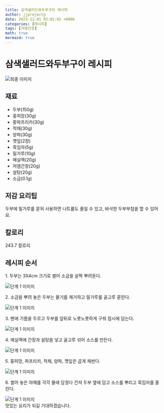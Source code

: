 ```yaml
---
title: 삼색샐러드와두부구이 레시피
author: jjprojectg
date: 2023-12-01 03:01:02 +0000
categories: [레시피]
tags: [저염간장]
math: true
mermaid: true
---
```

<meta name="og:type" content="website"/>
<meta charset="UTF-8"/>
<div class="header">
  <h1>삼색샐러드와두부구이 레시피</h1>
</div>

<div class="container my-4">
  <div class="row">
    <div class="col-12 col-md-6">
      <div class="recipe-image">
        <img src="http://www.foodsafetykorea.go.kr/uploadimg/cook/10_00628_2.png" class="step-image" alt="최종 이미지"/>
      </div>
    </div>
    <div class="col-12 col-md-6">
      <div class="ingredients">
        <h2>재료</h2>
        <ul class="card">
          <li> 두부(150g) </li>
          <li>  홍피망(30g) </li>
          <li>  황파프리카(30g) </li>
          <li>  적채(30g) </li>
          <li> 양파(30g) </li>
          <li>  깻잎(2장) </li>
          <li>  흑임자(5g) </li>
          <li>  밀가루(10g) </li>
          <li>  매실액(20g) </li>
          <li> 저염간장(20g) </li>
          <li>  설탕(20g) </li>
          <li>  소금(0.1g) </li>
</ul>
      </div>
    </div>
    <div class="col-12 col-md-6">
      <div class="ingredients">
        <h2>저감 요리팁</h2>
        <div class="card"> 
          <p>
            두부에 밀가루를 묻혀 사용하면 나트륨도 줄일 수 있고, 바삭한 두부부침을 할 수 있어요.
          </p>
        </div>
      </div>
      <div class="ingredients">
        <h2>칼로리</h2>
        <div class="card"> 
          <p>
            243.7 칼로리
          </p>
        </div>
      </div>
    </div>
  </div>

  <h2 class="my-4">레시피 순서</h2>
  <div class="card recipe-card">
    <div class="card-body recipe-step">
      <p class="card-text step-description">1. 두부는 3X4cm 크기로 썰어 소금을
살짝 뿌려둔다.</p>
      <img src="http://www.foodsafetykorea.go.kr/uploadimg/cook/20_00628_1.png" alt="단계 1 이미지" class="step-image"/>
    </div>
  </div>
  <div class="card recipe-card">
    <div class="card-body recipe-step">
      <p class="card-text step-description">2. 소금을 뿌려 놓은 두부는 물기를
제거하고 밀가루를 골고루 묻힌다.</p>
      <img src="http://www.foodsafetykorea.go.kr/uploadimg/cook/20_00628_2.png" alt="단계 1 이미지" class="step-image"/>
    </div>
  </div>
  <div class="card recipe-card">
    <div class="card-body recipe-step">
      <p class="card-text step-description">3. 팬에 기름을 두르고 두부를 앞뒤로
노릇노릇하게 구워 접시에 담는다.</p>
      <img src="http://www.foodsafetykorea.go.kr/uploadimg/cook/20_00628_3.png" alt="단계 1 이미지" class="step-image"/>
    </div>
  </div>
  <div class="card recipe-card">
    <div class="card-body recipe-step">
      <p class="card-text step-description">4. 매실액에 간장과 설탕을 넣고 골고루
섞어 소스를 만든다.</p>
      <img src="http://www.foodsafetykorea.go.kr/uploadimg/cook/20_00628_4.png" alt="단계 1 이미지" class="step-image"/>
    </div>
  </div>
  <div class="card recipe-card">
    <div class="card-body recipe-step">
      <p class="card-text step-description">5. 홍피망, 파프리카, 적채, 양파, 깻잎은
곱게 채썬다.</p>
      <img src="http://www.foodsafetykorea.go.kr/uploadimg/cook/20_00628_5.png" alt="단계 1 이미지" class="step-image"/>
    </div>
  </div>
  <div class="card recipe-card">
    <div class="card-body recipe-step">
      <p class="card-text step-description">6. 썰어 놓은 야채를 각각 물에 담궜다
건져 두부 옆에 담고 소스를 뿌리고
흑임자를 올린다.</p>
      <img src="http://www.foodsafetykorea.go.kr/uploadimg/cook/20_00628_6.png" alt="단계 1 이미지" class="step-image"/>
    </div>
  </div>

</div>
맛있는 요리가 되길 기대하겠습니다.
